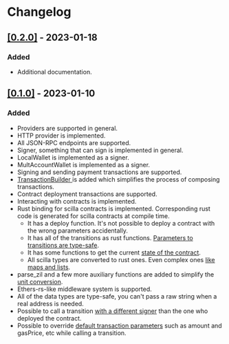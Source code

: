 # Changelog

## [[0.2.0]](https://github.com/Zilliqa/zilliqa-rs/releases/tag/v0.2.0) - 2023-01-18

### Added
- Additional documentation.

## [[0.1.0]](https://github.com/Zilliqa/zilliqa-rs/releases/tag/v0.1.0) - 2023-01-10

### Added
- Providers are supported in general.
- HTTP provider is implemented.
- All JSON-RPC endpoints are supported.
- Signer, something that can sign is implemented in general.
- LocalWallet is implemented as a signer.
- MultAccountWallet is implemented as a signer.
- Signing and sending payment transactions are supported.
- [TransactionBuilder ](https://github.com/Zilliqa/zilliqa-rs/blob/1547779629aa09025047625b410225752b393302/tests/send_transaction.rs#L27)is added which simplifies the process of composing transactions.
- Contract deployment transactions are supported.
- Interacting with contracts is implemented.
- Rust binding for scilla contracts is implemented. Corresponding rust code is generated for scilla contracts at compile time.
  - It has a deploy function. It's not possible to deploy a contract with the wrong parameters accidentally.
  - It has all of the transitions as rust functions. [Parameters to transitions are type-safe](https://github.com/Zilliqa/zilliqa-rs/blob/master/tests/call_transition.rs).
  - It has some functions to get the current [state of the contract](https://github.com/Zilliqa/zilliqa-rs/blob/master/tests/deploy_contract.rs#L172).
  - All scilla types are converted to rust ones. Even complex ones [like maps and lists](https://github.com/Zilliqa/zilliqa-rs/blob/master/tests/get_field.rs).
- parse_zil and a few more auxiliary functions are added to simplify the [unit conversion](https://github.com/Zilliqa/zilliqa-rs/blob/master/tests/send_transaction.rs#L110).
- Ethers-rs-like middleware system is supported.
- All of the data types are type-safe, you can't pass a raw string when a real address is needed.
- Possible to call a transition [with a different signer](https://github.com/Zilliqa/zilliqa-rs/blob/1547779629aa09025047625b410225752b393302/tests/deploy_contract.rs#L193) than the one who deployed the contract.
- Possible to override [default transaction parameters](https://github.com/Zilliqa/zilliqa-rs/blob/1547779629aa09025047625b410225752b393302/tests/acceptance_tests/send_zil.rs#L16) such as amount and gasPrice, etc while calling a transition.
